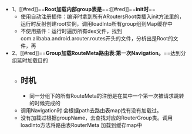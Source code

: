 - 1、[[#red]]==**Root加载内部group表是**==:[[#red]]==**init时**==
	- 使用自动注册插件：编译时拿到所有ARouter`$`Root类插入init方法里的，运行时反射创建root实例，调用loadInto所有group组到Map缓存中
	- 不使用插件：运行时遍历所有dex文件，找到com.alibaba.android.arouter.routes开头的文件，分析出是Root的文件，再
- 2、[[#red]]==**Group加载RouteMeta路由表:第一次Navigation。**==达到分组延时加载目的
	- ## 时机
		- 同一分组下的所有RouteMeta的注册是在其中一个第一次被请求跳转的时候完成的
	- 调用Navigation时 会根据path去路由表map找有没有加载过。
	- 没有加载过根据groupName，去查找对应的RouterGroup类。调用loadInto方法将路由表RouterMeta 加载到缓存map中